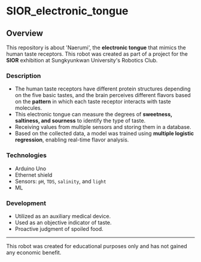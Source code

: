 # SIOR_electronic_tongue

## Overview
This repository is about 'Naerumi', the **electronic tongue** that mimics the human taste receptors.
This robot was created as part of a project for the **SIOR** exhibition at Sungkyunkwan University's Robotics Club.



### Description
- The human taste receptors have different protein structures depending on the five basic tastes, and the brain perceives different flavors based on the **pattern** in which each taste receptor interacts with taste molecules.
- This electronic tongue can measure the degrees of **sweetness, saltiness, and sourness** to identify the type of taste.
- Receiving values from multiple sensors and storing them in a database.
- Based on the collected data, a model was trained using **multiple logistic regression**, enabling real-time flavor analysis.

### Technologies
- Arduino Uno
- Ethernet shield
- Sensors: `pH`, `TDS`, `salinity`, and `light`
- ML

### Development
- Utilized as an auxiliary medical device.
- Used as an objective indicator of taste.
- Proactive judgment of spoiled food.

---
This robot was created for educational purposes only and has not gained any economic benefit.
